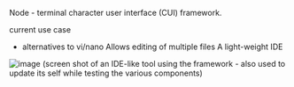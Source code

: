 Node - terminal character user interface (CUI) framework.

current use case 
- alternatives to vi/nano
  Allows editing of multiple files
  A light-weight IDE



![image](https://github.com/user-attachments/assets/0b0dfa14-31de-416f-989b-5102a95c3a50)
(screen shot of an IDE-like tool using the framework - also used to update its self while testing the various components)

